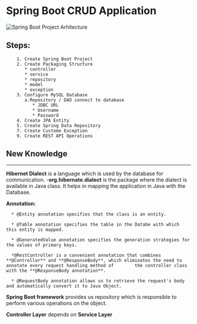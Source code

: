 # Spring Boot CRUD Application 

![Spring Boot Project Arhitecture](https://user-images.githubusercontent.com/49694359/146692210-bbed65a8-44c4-4769-927c-2ec707b41542.JPG)

## Steps:
        1. Create Spring Boot Project        
        2. Create Packaging Structure
           * controller
           * service
           * repository
           * model
           * exception
        3. Configure MySQL Database
           a.Repository / DAO connect to database
              * JDBC URL
              * Username
              * Password
        4. Create JPA Entity
        5. Create Spring Data Repository
        7. Create Custome Exception
        9. Create REST API Operations
   
 ## New Knowledge
  ***
  **Hibernet Dialect** is a language which is used by the database for communication.
        -**org.hibernate.dialect** is the package where the dialect is available in Java class. It helps in mapping the application in Java with the Database.
  
  **Annotation:** 
  
      * @Entity annotation specifies that the class is an entity.
      
      * @Table annotation specifies the table in the Databe with which this entity is mapped.
      
      * @GeneratedValue annotation specifies the generation strategies for the values of primary keys.
      
      *@RestController is a convenient annotation that combines **@Controllor** and **@ResponseBody**, which eliminates the need to annotate every request handling method of        the controller class with the **@ResponseBody annotation**.
      
      * @RequestBody annotation allows us to retrieve the request's body and automatically convert it to Java Object.
        
  **Spring Boot framework** provides us repository which is responsible to perform various operations on the object.
 
  **Controller Layer** depends on **Service Layer**
